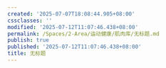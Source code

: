 ```yaml
---
created: '2025-07-07T18:08:44.905+08:00'
cssclasses: ''
modified: '2025-07-12T11:07:46.438+08:00'
permalink: /Spaces/2-Area/运动健康/肌肉库/无标题.md
publish: true
published: '2025-07-12T11:07:46.438+08:00'
title: 无标题
---
```

